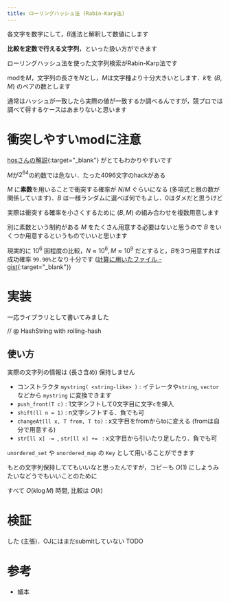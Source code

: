 ```yaml
---
title: ローリングハッシュ法 (Rabin-Karp法)
---
```


各文字を数字にして，$B$進法と解釈して数値にします

**比較を定数で行える文字列**，といった扱い方ができます

ローリングハッシュ法を使った文字列検索がRabin-Karp法です

modを$M$，文字列の長さを$N$とし，$M$は文字種より十分大きいとします．$k$を $(B, M)$ のペアの数とします

通常はハッシュが一致したら実際の値が一致するか調べるんですが，競プロでは調べて得するケースはあまりないと思います

# 衝突しやすいmodに注意

[hosさんの解説](http://hos.ac/blog/#blog0003){:target="_blank"}<!--_--> がとてもわかりやすいです

$M$が$2^64$の約数では危ない．たった4096文字のhackがある

$M$ に**素数**を用いることで衝突する確率が $N/M$ ぐらいになる (多項式と根の数が関係しています)．$B$ は一様ランダムに選べば何でもよし．0はダメだと思うけど

実際は衝突する確率を小さくするために $(B, M)$ の組み合わせを複数用意します

別に素数という制約がある $M$ をたくさん用意する必要はないと思うので $B$ をいくつか用意するというものでいいと思います

現実的に $10^6$ 回程度の比較，$N \approx 10^6, M \approx 10^9$ だとすると，$B$を3つ用意すれば成功確率 `99.90%`となり十分です ([計算に用いたファイル - gist](https://gist.github.com/LumaKernel/709d69a5788c1bf333f5bb7df3777c95){:target="_blank"}<!--_-->)

# 実装

一応ライブラリとして書いてみました

// @ HashString with rolling-hash

## 使い方

実際の文字列の情報は (長さ含め) 保持しません

* コンストラクタ `mystring( <string-like> )` : イテレータや`string`, `vector` などから `mystring` に変換できます
* `push_front(T c)` : 1文字シフトして0文字目に文字`c`を挿入
* `shift(ll n = 1)` : n文字シフトする．負でも可
* `changeAt(ll x, T from, T to)` : x文字目をfromからtoに変える (fromは自分で用意する)
* `str[ll x] -= `, `str[ll x] += ` : x文字目から引いたり足したり．負でも可

`unordered_set` や `unordered_map` の `Key` として用いることができます

もとの文字列保持しててもいいなと思ったんですが，コピーも $O(1)$ にしようみたいなどうでもいいことのために

すべて $O(k\log M)$ 時間, 比較は $O(k)$

# 検証

した (主張)．OJにはまだsubmitしていない TODO

# 参考

* 蟻本

